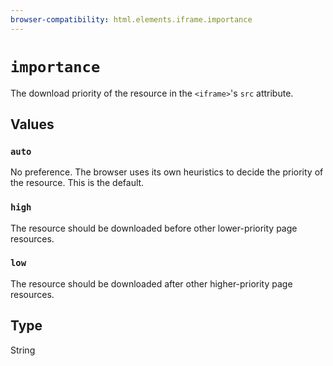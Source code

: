 ```yaml
---
browser-compatibility: html.elements.iframe.importance
---
```


# `importance`

The download priority of the resource in the `<iframe>`'s `src` attribute.

## Values

### `auto`
No preference. The browser uses its own heuristics to decide the priority of the resource. This is the default.

### `high`
The resource should be downloaded before other lower-priority page resources.

### `low`
The resource should be downloaded after other higher-priority page resources.

## Type

String
